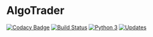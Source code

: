 # AlgoTrader
[![Codacy Badge](https://api.codacy.com/project/badge/Grade/7140b8d048f442869fcd0b744a8200cc)](https://app.codacy.com/manual/amor71/AlgoTrader?utm_source=github.com&utm_medium=referral&utm_content=amor71/AlgoTrader&utm_campaign=Badge_Grade_Dashboard)
[![Build Status](https://travis-ci.com/amor71/LiuAlgoTrader.svg?branch=master)](https://travis-ci.com/amor71/LiuAlgoTrader)
[![Python 3](https://pyup.io/repos/github/amor71/AlgoTrader/python-3-shield.svg)](https://pyup.io/repos/github/amor71/AlgoTrader/)
[![Updates](https://pyup.io/repos/github/amor71/AlgoTrader/shield.svg)](https://pyup.io/repos/github/amor71/AlgoTrader/)

